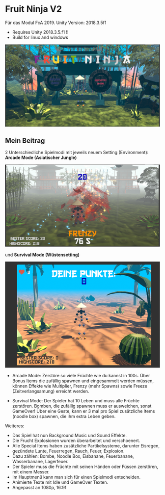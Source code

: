 # Fruit Ninja V2

Für das Modul FcA 2019. Unity Version: 2018.3.5f1

* Requires Unity 2018.3.5.f1 !!
* Build for linux and windows

<img src="markdown/screenshot3.png" width="700">

## Mein Beitrag

2 Unterschiedliche Spielmodi mit jeweils neuem Setting (Environment):
**Arcade Mode (Asiatischer Jungle)**

<img src="markdown/screenshot2.png" width="700">

 und **Survival Mode (Wüstensetting)**
 
<img src="markdown/screenshot.png" width="700">

* Arcade Mode: Zerstöre so viele Früchte wie du kannst in 100s. Über Bonus Items die zufällig spawnen und eingesammelt werden müssen, können Effekte wie Multiplier, Frenzy (mehr Spawns) sowie Freeze (Zeitverlangsamung) erreicht werden.

* Survival Mode: Der Spieler hat 10 Leben und muss alle Früchte zerstören. Bomben, die zufällig spawnen muss er ausweichen, sonst GameOver!
 Über eine Geste, kann er 3 mal pro Spiel zusätzliche Items (noodle box) spawnen, die ihm extra Leben geben.

Weiteres:

- Das Spiel hat nun Background Music und Sound Effekte.
- Die Frucht Explosionen wurden überarbeitet und verschoenert.
- Alle Special Items haben zusätzliche Partikelsysteme, darunter Eisregen, gezündete Lunte, Feuerregen, Rauch, Feuer, Explosion.
- Dazu zählen: Bombe, Noodle Box, Eisbanane, Feuerbanane, Wasserbanane, Lagerfeuer.
- Der Spieler muss die Früchte mit seinen Händen oder Füssen zerstören, mit einem Messer.
- Im Hauptmenü kann man sich für einen Spielmodi entscheiden.
- Animierte Texte mit Idle und GameOver Texten.
- Angepasst an 1080p, 16:9f
